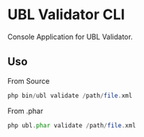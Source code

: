 # UBL Validator CLI

Console Application for UBL Validator.

## Uso
From Source
```php
php bin/ubl validate /path/file.xml
```

From .phar
```php
php ubl.phar validate /path/file.xml
```